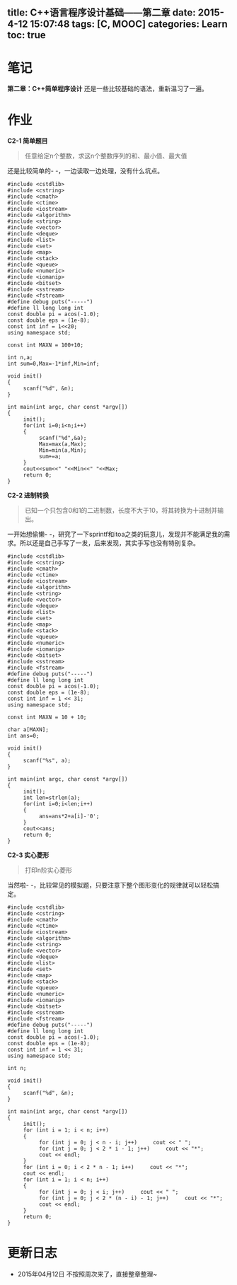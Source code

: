 title: C++语言程序设计基础——第二章
date: 2015-4-12 15:07:48
tags: [C, MOOC]
categories: Learn
toc: true
---
# 笔记
**第二章：C++简单程序设计**
还是一些比较基础的语法，重新温习了一遍。

<!-- more -->

# 作业
**C2-1 简单题目**
> 任意给定n个整数，求这n个整数序列的和、最小值、最大值

还是比较简单的- -，一边读取一边处理，没有什么坑点。
```#include <cstdio>
#include <cstdlib>
#include <cstring>
#include <cmath>
#include <ctime>
#include <iostream>
#include <algorithm>
#include <string>
#include <vector>
#include <deque>
#include <list>
#include <set>
#include <map>
#include <stack>
#include <queue>
#include <numeric>
#include <iomanip>
#include <bitset>
#include <sstream>
#include <fstream>
#define debug puts("-----")
#define ll long long int
const double pi = acos(-1.0);
const double eps = (1e-8);
const int inf = 1<<20;
using namespace std;

const int MAXN = 100+10;

int n,a;
int sum=0,Max=-1*inf,Min=inf;

void init()
{
     scanf("%d", &n);
}

int main(int argc, char const *argv[])
{
     init();
     for(int i=0;i<n;i++)
     {
          scanf("%d",&a);
          Max=max(a,Max);
          Min=min(a,Min);
          sum+=a;
     }
     cout<<sum<<" "<<Min<<" "<<Max;
     return 0;
}
```
**C2-2 进制转换**
> 已知一个只包含0和1的二进制数，长度不大于10，将其转换为十进制并输出。

一开始想偷懒- -，研究了一下sprintf和itoa之类的玩意儿，发现并不能满足我的需求。所以还是自己手写了一发，后来发现，其实手写也没有特别复杂。
```#include <cstdio>
#include <cstdlib>
#include <cstring>
#include <cmath>
#include <ctime>
#include <iostream>
#include <algorithm>
#include <string>
#include <vector>
#include <deque>
#include <list>
#include <set>
#include <map>
#include <stack>
#include <queue>
#include <numeric>
#include <iomanip>
#include <bitset>
#include <sstream>
#include <fstream>
#define debug puts("-----")
#define ll long long int
const double pi = acos(-1.0);
const double eps = (1e-8);
const int inf = 1 << 31;
using namespace std;

const int MAXN = 10 + 10;

char a[MAXN];
int ans=0;

void init()
{
     scanf("%s", a);
}

int main(int argc, char const *argv[])
{
     init();
     int len=strlen(a);
     for(int i=0;i<len;i++)
     {
          ans=ans*2+a[i]-'0';
     }
     cout<<ans;
     return 0;
}
```
**C2-3  实心菱形**
> 打印n阶实心菱形

当然啦- -，比较常见的模拟题，只要注意下整个图形变化的规律就可以轻松搞定。
```#include <cstdio>
#include <cstdlib>
#include <cstring>
#include <cmath>
#include <ctime>
#include <iostream>
#include <algorithm>
#include <string>
#include <vector>
#include <deque>
#include <list>
#include <set>
#include <map>
#include <stack>
#include <queue>
#include <numeric>
#include <iomanip>
#include <bitset>
#include <sstream>
#include <fstream>
#define debug puts("-----")
#define ll long long int
const double pi = acos(-1.0);
const double eps = (1e-8);
const int inf = 1 << 31;
using namespace std;

int n;

void init()
{
     scanf("%d", &n);
}

int main(int argc, char const *argv[])
{
     init();
     for (int i = 1; i < n; i++)
     {
          for (int j = 0; j < n - i; j++)     cout << " ";
          for (int j = 0; j < 2 * i - 1; j++)     cout << "*";
          cout << endl;
     }
     for (int i = 0; i < 2 * n - 1; i++)     cout << "*";
     cout << endl;
     for (int i = 1; i < n; i++)
     {
          for (int j = 0; j < i; j++)     cout << " ";
          for (int j = 0; j < 2 * (n - i) - 1; j++)     cout << "*";
          cout << endl;
     }
     return 0;
}
```
# 更新日志
- 2015年04月12日 不按照周次来了，直接整章整理~